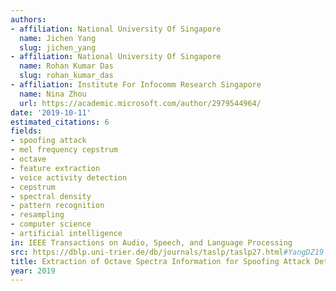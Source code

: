 ```yaml
---
authors:
- affiliation: National University Of Singapore
  name: Jichen Yang
  slug: jichen_yang
- affiliation: National University Of Singapore
  name: Rohan Kumar Das
  slug: rohan_kumar_das
- affiliation: Institute For Infocomm Research Singapore
  name: Nina Zhou
  url: https://academic.microsoft.com/author/2979544964/
date: '2019-10-11'
estimated_citations: 6
fields:
- spoofing attack
- mel frequency cepstrum
- octave
- feature extraction
- voice activity detection
- cepstrum
- spectral density
- pattern recognition
- resampling
- computer science
- artificial intelligence
in: IEEE Transactions on Audio, Speech, and Language Processing
src: https://dblp.uni-trier.de/db/journals/taslp/taslp27.html#YangDZ19
title: Extraction of Octave Spectra Information for Spoofing Attack Detection
year: 2019
---
```

